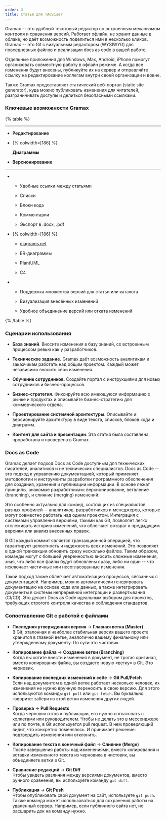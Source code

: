 ```yaml
---
order: 3
title: Статья для TAdviser
---
```


Gramax -- это удобный текстовый редактор со встроенным механизмом контроля и сравнения версий. Работает офлайн, не хранит данные в облаке, но даёт возможность поделиться ими в несколько кликов. Gramax -- это Git с визуальным редактором (WYSIWYG) для повседневных файлов и реализации docs as code в вашей работе.

Отдельные приложения для Windows, Max, Android, iPhone помогут организовать совместную работу в офлайн режиме. А когда все изменения будут внесены, публикуйте их на сервер и отправляйте ссылку на редактирование коллегам внутри своей организации и вовне.

Также Gramax предоставляет статический веб-портал (static site generator), куда можно публиковать изменения для читателей, разграничивать доступы и делиться безопасными ссылками.

### Ключевые возможности Gramax

{% table %}

---

*  **Редактирование**

*  {% colwidth=[186] %}

   **Диаграммы**

*  **Версионирование**

---

*  -  Удобные ссылки между статьями

   -  Списки

   -  Блоки кода

   -  Комментарии

   -  Экспорт в .docx, .pdf

*  {% colwidth=[186] %}

   -  [diagrams.net](http://diagrams.net)

   -  ER-диаграммы

   -  PlantUML

   -  C4

*  -  Поддержка множества версий для статьи или каталога

   -  Визуализация внесённых изменений

   -  Удобное объединение версий или отката изменений

{% /table %}

### Сценарии использования

-  **База знаний**. Вносите изменения в базу знаний, со встроенным процессом ревью как у разработчиков.

-  **Техническое задание.** Gramax даёт возможность аналитикам и заказчикам работать над общим проектом. Каждый может независимо вносить свои изменения.

-  **Обучение сотрудников**. Создайте портал с инструкциями для новых сотрудников и бизнес-процессов.

-  **Бизнес-стратегия**. Фиксируйте всю имеющуюся информацию о рынке и продуктах и описывайте бизнес-стратегию для коммерческого отдела.

-  **Проектирование системной архитектуры**. Описывайте и версионируйте архитектуру в виде текста, списков, блоков кода и диаграмм.

-  **Контент для сайта и презентации**. Эта статья была составлена, проработана и проверена в Gramax.

### Docs as Code

Gramax делает подход Docs as Code доступным для технических писателей, аналитиков и не технических специалистов. Docs as Code -- это подход к управлению документацией, который применяет методологии и инструменты разработки программного обеспечения для создания, хранения и публикации информации. В основе лежат принципы, знакомые разработчикам: версионирование, ветвление (branching), и слияние (merging) изменений.

Это особенно актуально для команд, состоящих из специалистов разных профилей -- аналитиков, разработчиков и менеджеров, которые могут совместно работать над одним проектом. Интеграция с системами управления версиями, такими как Git, позволяет легко отслеживать историю изменений, что облегчает возврат к предыдущим версиям или анализ внесенных правок.

В Git каждый коммит является транзакционной операцией, что гарантирует целостность и надежность всех изменений. Это позволяет в одной транзакции обновить сразу несколько файлов. Таким образом, команды могут с большей уверенностью вносить сложные изменения, зная, что либо все файлы будут обновлены сразу, либо ни один -- что исключает частичные или несогласованные изменения.

Такой подход также облегчает автоматизацию процессов, связанных с документацией. Например, можно автоматически генерировать документацию на основе кода или данных, а также интегрировать документы в системы непрерывной интеграции и развертывания (CI/CD). Это делает Docs as Code идеальным выбором для проектов, требующих строгого контроля качества и соблюдения стандартов.

### Сопоставление Git с работой с файлами

-  **Последняя утвержденная версия** -> **Главная ветка (Master)**\
   В Git, эталонная и наиболее стабильная версия вашего проекта хранится в главной ветке, аналогично вашему финальному или утвержденному документу. По сути это чистовик.

-  **Копирование файла** -> **Создание ветки (Branching)**\
   Когда вы хотите внести изменения в документ, не трогая оригинал, вместо копирования файла, вы создаете новую «ветку» в Git. Это черновик.

-  **Копирование последних изменений к себе** -> **Git Pull/Fetch**\
   Если над документом в одной ветке работает несколько человек, их изменения не нужно вручную переносить в свою версию. Для этого используются команды `git pull` или `git fetch`. Вы буквально говорите: забери из этой ветки изменения других людей.

-  **Проверка** -> **Pull Requests**\
   Когда черновик готов к публикации, его нужно согласовать с коллегами или руководителем. Чтобы не делать это в мессенджере или по почте, в Git используется pull request. В нем проверяющий видит, что конкретно поменялось. И принимает решение: подтвердить изменения или отклонить.

-  **Копирование текста в конечный файл** -> **Слияние (Merge)**\
   После завершения работы над изменениями, вместо копирования и вставки измененного текста из черновика в чистовик, вы объединяете ветки в Git.

-  **Сравнение** **редакций** -> **Git Diff**\
   Чтобы увидеть различия между версиями документов, вместо ручного сравнения, вы используете команду `git diff`.

-  **Публикация** -> **Git Push**\
   Чтобы опубликовать свой документ на сайт, используете `git push`. Также команда может использоваться для сохранения работы на удаленный сервер. Например, если публичного сайта нет, но расшарить док на команду нужно.